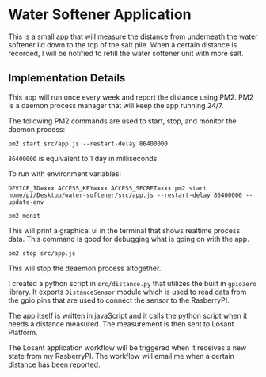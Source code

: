# Water Softener Application

This is a small app that will measure the distance from underneath the water softener lid down to the top of the salt pile. When a certain distance is recorded, I will be notified to refill the water softener unit with more salt.

## Implementation Details

This app will run once every week and report the distance using PM2. PM2 is a daemon process manager that will keep the app running 24/7.

The following PM2 commands are used to start, stop, and monitor the daemon process:

`pm2 start src/app.js --restart-delay 86400000`

`86400000` is equivalent to 1 day in milliseconds.

To run with environment variables:

```
DEVICE_ID=xxx ACCESS_KEY=xxx ACCESS_SECRET=xxx pm2 start home/pi/Desktop/water-softener/src/app.js --restart-delay 86400000 --update-env
```

`pm2 monit`

This will print a graphical ui in the terminal that shows realtime process data. This command is good for debugging what is going on with the app.

`pm2 stop src/app.js`

This will stop the deaemon process altogether.

I created a python script in `src/distance.py` that utilizes the built in `gpiozero` library. It exports `DistanceSensor` module which is used to read data from the gpio pins that are used to connect the sensor to the RasberryPI.

The app itself is written in javaScript and it calls the python script when it needs a distance measured. The measurement is then sent to Losant Platform.

The Losant application workflow will be triggered when it receives a new state from my RasberryPI. The workflow will email me when a certain distance has been reported.